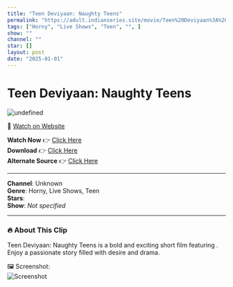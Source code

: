 ```yaml
---
title: "Teen Deviyaan: Naughty Teens"
permalink: "https://adult.indianseries.site/movie/Teen%20Deviyaan%3A%20Naughty%20Teens"
tags: ["Horny", "Live Shows", "Teen", "", ]
show: ""
channel: ""
star: []
layout: post
date: "2025-01-01"
---
```


# Teen Deviyaan: Naughty Teens

![undefined](https://desisins.com/wp-content/uploads/2024/08/Teen-DEviyaan-DesiSins.com_cleanup.jpg)

🔗 [Watch on Website](https://adult.indianseries.site/movie/Teen%20Deviyaan%3A%20Naughty%20Teens)

**Watch Now** 👉 [Click Here](https://adult.indianseries.site/movie/Teen%20Deviyaan%3A%20Naughty%20Teens)  
**Download** 👉 [Click Here](https://adult.indianseries.site/movie/Teen%20Deviyaan%3A%20Naughty%20Teens)  
**Alternate Source** 👉 [Click Here](https://adult.indianseries.site/movie/Teen%20Deviyaan%3A%20Naughty%20Teens)

---

**Channel**: Unknown  
**Genre**: Horny, Live Shows, Teen  
**Stars**:   
**Show**: *Not specified*

---

### 🔥 About This Clip

Teen Deviyaan: Naughty Teens is a bold and exciting short film featuring . Enjoy a passionate story filled with desire and drama.
 
🖼️ Screenshot:  
![Screenshot](https://desisins.com/wp-content/uploads/2024/08/Teen-DEviyaan-DesiSins.com_cleanup.jpg)
